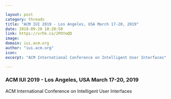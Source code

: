 ```yaml
---

layout: post
category: threads
title: "ACM IUI 2019 - Los Angeles, USA March 17-20, 2019"
date: 2018-09-20 18:20:50
link: https://vrhk.co/2POYeQD
image: 
domain: iui.acm.org
author: "iui.acm.org"
icon: 
excerpt: "ACM International Conference on Intelligent User Interfaces"

---
```


### ACM IUI 2019 - Los Angeles, USA March 17-20, 2019

ACM International Conference on Intelligent User Interfaces